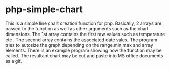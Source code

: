 # php-simple-chart
This is a simple line chart creation function for php. 
Basically, 2 arrays are passed to the function as well as other arguments such as the chart dimensions. 
The 1st array contains the first raw values such as temperature etc . The second array contains the associated date vales. 
The program tries to autosize the graph depending on the range,min,max and array elements. 
There is an example program showing how the function may be called.
The resultant chart may be cut and paste into MS office documents as a gif.


